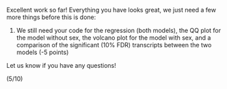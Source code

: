 Excellent work so far! Everything you have looks great, we just need a few more things before this is done:
1. We still need your code for the regression (both models), the QQ plot for the model without sex, the volcano plot for the model with sex, and a comparison of the significant (10% FDR) transcripts between the two models (-5 points)

Let us know if you have any questions!

(5/10)
